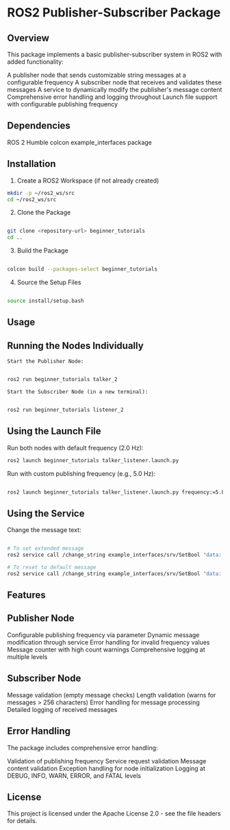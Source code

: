 # ROS2 Publisher-Subscriber Package

## Overview

This package implements a basic publisher-subscriber system in ROS2 with added functionality:

A publisher node that sends customizable string messages at a configurable frequency
A subscriber node that receives and validates these messages
A service to dynamically modify the publisher's message content
Comprehensive error handling and logging throughout
Launch file support with configurable publishing frequency

## Dependencies

ROS 2 Humble
colcon
example_interfaces package

## Installation
1. Create a ROS2 Workspace (if not already created)

```sh
mkdir -p ~/ros2_ws/src
cd ~/ros2_ws/src
```


2. Clone the Package

```sh

git clone <repository-url> beginner_tutorials
cd ..
```

3. Build the Package

```sh

colcon build --packages-select beginner_tutorials
```
4. Source the Setup Files

```sh

source install/setup.bash

```
## Usage
## Running the Nodes Individually

    Start the Publisher Node:

```sh

ros2 run beginner_tutorials talker_2

```
    Start the Subscriber Node (in a new terminal):

```sh

ros2 run beginner_tutorials listener_2
```


## Using the Launch File

Run both nodes with default frequency (2.0 Hz):

```sh
ros2 launch beginner_tutorials talker_listener.launch.py
```


Run with custom publishing frequency (e.g., 5.0 Hz):

```sh

ros2 launch beginner_tutorials talker_listener.launch.py frequency:=5.0
```


## Using the Service

Change the message text:

```sh

# To set extended message
ros2 service call /change_string example_interfaces/srv/SetBool "data: true"
```

```sh
# To reset to default message
ros2 service call /change_string example_interfaces/srv/SetBool "data: false"
```

## Features
## Publisher Node

Configurable publishing frequency via parameter
Dynamic message modification through service
Error handling for invalid frequency values
Message counter with high count warnings
Comprehensive logging at multiple levels

## Subscriber Node

Message validation (empty message checks)
Length validation (warns for messages > 256 characters)
Error handling for message processing
Detailed logging of received messages

## Error Handling

The package includes comprehensive error handling:

Validation of publishing frequency
Service request validation
Message content validation
Exception handling for node initialization
Logging at DEBUG, INFO, WARN, ERROR, and FATAL levels

## License

This project is licensed under the Apache License 2.0 - see the file headers for details.
